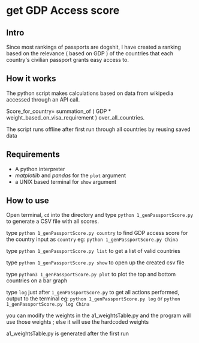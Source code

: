 # get GDP Access score

## Intro

 Since most rankings of passports are dogshit, I have created a ranking based on the relevance ( based on GDP ) of the countries that each country's civilian passport grants easy access to.

## How it works

 The python script makes calculations based on data from wikipedia accessed through an API call.

 Score_for_country= summation_of ( GDP * weight_based_on_visa_requirement ) over_all_countries.

 The script runs offline after first run through all countries by reusing saved data

## Requirements

* A python interpreter
* *matplotlib*  and  *pandas*  for the `plot` argument
* a UNIX based terminal for `show` argument

## How to use

 Open terminal, `cd`  into the directory and type `python 1_genPassportScore.py` to generate a CSV file with all scores.

 type `python 1_genPassportScore.py country` to find GDP access score for the country input as `country`
 eg: `python 1_genPassportScore.py China`

 type `python 1_genPassportScore.py list` to get a list of valid countries

 type `python 1_genPassportScore.py show` to open up the created csv file

 type `python3 1_genPassportScore.py plot` to plot the top and bottom  countries on a bar graph

 type `log` just after `1_genPassportScore.py` to get all actions performed, output to the terminal
 eg: `python 1_genPassportScore.py log` or `python 1_genPassportScore.py log China`

 you can modify the weights in the a1_weightsTable.py and the program will use those weights ; else it will use the hardcoded weights

 a1_weightsTable.py is generated after the first run

